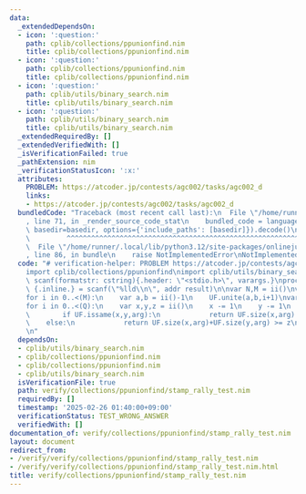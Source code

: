 ```yaml
---
data:
  _extendedDependsOn:
  - icon: ':question:'
    path: cplib/collections/ppunionfind.nim
    title: cplib/collections/ppunionfind.nim
  - icon: ':question:'
    path: cplib/collections/ppunionfind.nim
    title: cplib/collections/ppunionfind.nim
  - icon: ':question:'
    path: cplib/utils/binary_search.nim
    title: cplib/utils/binary_search.nim
  - icon: ':question:'
    path: cplib/utils/binary_search.nim
    title: cplib/utils/binary_search.nim
  _extendedRequiredBy: []
  _extendedVerifiedWith: []
  _isVerificationFailed: true
  _pathExtension: nim
  _verificationStatusIcon: ':x:'
  attributes:
    PROBLEM: https://atcoder.jp/contests/agc002/tasks/agc002_d
    links:
    - https://atcoder.jp/contests/agc002/tasks/agc002_d
  bundledCode: "Traceback (most recent call last):\n  File \"/home/runner/.local/lib/python3.12/site-packages/onlinejudge_verify/documentation/build.py\"\
    , line 71, in _render_source_code_stat\n    bundled_code = language.bundle(stat.path,\
    \ basedir=basedir, options={'include_paths': [basedir]}).decode()\n          \
    \         ^^^^^^^^^^^^^^^^^^^^^^^^^^^^^^^^^^^^^^^^^^^^^^^^^^^^^^^^^^^^^^^^^^^^^^^^^^^^^^^^^\n\
    \  File \"/home/runner/.local/lib/python3.12/site-packages/onlinejudge_verify/languages/nim.py\"\
    , line 86, in bundle\n    raise NotImplementedError\nNotImplementedError\n"
  code: "# verification-helper: PROBLEM https://atcoder.jp/contests/agc002/tasks/agc002_d\n\
    import cplib/collections/ppunionfind\nimport cplib/utils/binary_search\n\nproc\
    \ scanf(formatstr: cstring){.header: \"<stdio.h>\", varargs.}\nproc ii(): int\
    \ {.inline.} = scanf(\"%lld\\n\", addr result)\n\nvar N,M = ii()\nvar UF = initPartialPersistentUnionFind(N)\n\
    for i in 0..<(M):\n    var a,b = ii()-1\n    UF.unite(a,b,i+1)\nvar Q = ii()\n\
    for i in 0..<(Q):\n    var x,y,z = ii()\n    x -= 1\n    y -= 1\n    proc is_ok(arg:int):bool=\n\
    \        if UF.issame(x,y,arg):\n            return UF.size(x,arg) >= z\n    \
    \    else:\n            return UF.size(x,arg)+UF.size(y,arg) >= z\n    echo meguru_bisect(M,0,is_ok)\n\
    \n"
  dependsOn:
  - cplib/utils/binary_search.nim
  - cplib/collections/ppunionfind.nim
  - cplib/collections/ppunionfind.nim
  - cplib/utils/binary_search.nim
  isVerificationFile: true
  path: verify/collections/ppunionfind/stamp_rally_test.nim
  requiredBy: []
  timestamp: '2025-02-26 01:40:00+09:00'
  verificationStatus: TEST_WRONG_ANSWER
  verifiedWith: []
documentation_of: verify/collections/ppunionfind/stamp_rally_test.nim
layout: document
redirect_from:
- /verify/verify/collections/ppunionfind/stamp_rally_test.nim
- /verify/verify/collections/ppunionfind/stamp_rally_test.nim.html
title: verify/collections/ppunionfind/stamp_rally_test.nim
---
```

